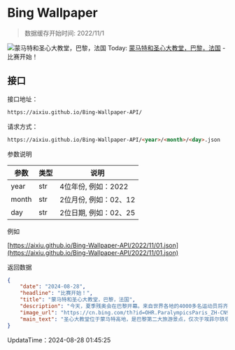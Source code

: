 # Bing Wallpaper

> 数据缓存开始时间: 2022/11/1

![蒙马特和圣心大教堂，巴黎，法国](https://cn.bing.com/th?id=OHR.ParalympicsParis_ZH-CN9773135851_1920x1080.webp)
Today: [蒙马特和圣心大教堂，巴黎，法国](https://cn.bing.com/th?id=OHR.ParalympicsParis_ZH-CN9773135851_1920x1080.webp) - 比赛开始！

## 接口

接口地址：

```html
https://aixiu.github.io/Bing-Wallpaper-API/
```

请求方式：

```html
https://aixiu.github.io/Bing-Wallpaper-API/<year>/<month>/<day>.json
```

参数说明

| 参数 | 类型 | 说明 |
| - | - | - |
| year | str | 4位年份, 例如：2022 |
| month | str | 2位月份, 例如：02、12 |
| day | str | 2位日期, 例如：02、25 |

例如

[https://aixiu.github.io/Bing-Wallpaper-API/2022/11/01.json](https://aixiu.github.io/Bing-Wallpaper-API/2022/11/01.json)

返回数据

```json
{
    "date": "2024-08-28",
    "headline": "比赛开始！",
    "title": "蒙马特和圣心大教堂，巴黎，法国",
    "description": "今天，夏季残奥会在巴黎开幕。来自世界各地的4000多名运动员将齐聚法国首都，参加22个运动项目、549个不同赛事的角逐。作为首次举办夏季残奥会的城市，巴黎为开幕式准备了特别的节目。来自184个国家的代表团将沿着著名的香榭丽舍大街游行至协和广场，而不是进入体育场。首届正式残奥会于1960年在罗马举行。23个国家参加了比赛，角逐包括轮椅篮球和残疾人田径在内的8个项目。",
    "image_url": "https://cn.bing.com/th?id=OHR.ParalympicsParis_ZH-CN9773135851_1920x1080.webp",
    "main_text": "圣心大教堂位于蒙马特高地，是巴黎第二大旅游景点，仅次于埃菲尔铁塔。"
}
```

UpdataTime：2024-08-28 01:45:25
